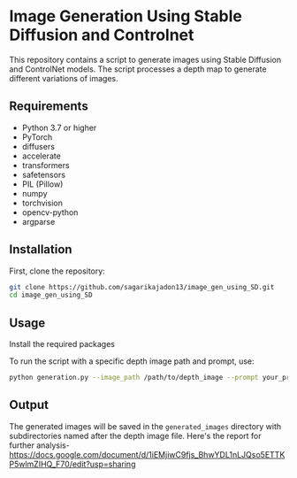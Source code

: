 # Image Generation Using Stable Diffusion and Controlnet

This repository contains a script to generate images using Stable Diffusion and ControlNet models. The script processes a depth map to generate different variations of images.

## Requirements

- Python 3.7 or higher
- PyTorch
- diffusers
- accelerate
- transformers
- safetensors 
- PIL (Pillow)
- numpy
- torchvision
- opencv-python
- argparse
  

## Installation

First, clone the repository:

```sh
git clone https://github.com/sagarikajadon13/image_gen_using_SD.git
cd image_gen_using_SD
```

## Usage

Install the required packages

To run the script with a specific depth image path and prompt, use:

```sh
python generation.py --image_path /path/to/depth_image --prompt your_prompt
```

## Output
The generated images will be saved in the `generated_images` directory with subdirectories named after the depth image file. 
Here's the report for further analysis- https://docs.google.com/document/d/1iEMjiwC9fjs_BhwYDL1nLJQso5ETTKP5wlmZIHQ_F70/edit?usp=sharing

